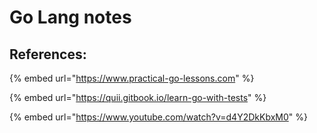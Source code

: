 # Go Lang notes

## References:

{% embed url="https://www.practical-go-lessons.com" %}

{% embed url="https://quii.gitbook.io/learn-go-with-tests" %}

{% embed url="https://www.youtube.com/watch?v=d4Y2DkKbxM0" %}
